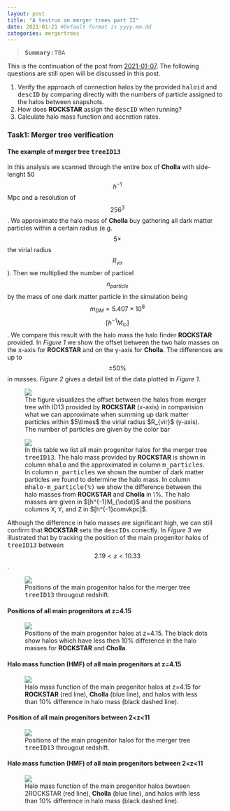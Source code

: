 ```yaml
---
layout: post
title: "A testrun on merger trees part II"
date: 2021-01-21 #Default format is yyyy.mm.dd
categories: mergertrees
---
```


<blockquote><tt><b>Summary:</b>TBA</tt></blockquote>


This is the continuation of the post from <a href="https://dstoppacher.github.io/A-testrun-on-merger-trees/">2021-01-07</a>. The following questions are still open will be discussed in this post.

<ol>
  <li>Verify the approach of connection halos by the provided <tt>haloid</tt> and <tt>descID</tt> by comparing directly with the numbers of particle assigned to the halos between snapshots.</li>

  <li>How does <b>ROCKSTAR</b> assign the <tt>descID</tt> when running?</li>

  <li>Calculate halo mass function and accretion rates.</li>
</ol> 
 
### Task1: Merger tree verification
 
 
#### The example of merger tree <tt>treeID13</tt>
 
In this analysis we scanned through the entire box of <b>Cholla</b> with side-lenght 50$$h^{-1}$$Mpc and a resolution of $$256^3$$. We approximate the halo mass of <b>Cholla</b> buy gathering all dark matter particles within a certain radius (e.g. $$5\times$$ the virial radius $$R_{vir}$$). Then we multiplied the number of particel $$n_{particle}$$ by the mass of one dark matter particle in the simulation being $$m_{DM}=5.407\times 10^8$$ $$[h^{-1}M_{\odot}]$$. We compare this result with the halo mass the halo finder <b>ROCKSTAR</b> provided. In <i>Figure 1</i> we show the offset between the two halo masses on the x-axis for <b>ROCKSTAR</b> and on the y-axis for <b>Cholla</b>. The differences are up to $$\pm50\%$$ in masses. <i>Figure 2</i> gives a detail list of the data plotted in <i>Figure 1</i>.
 
<figure>
  <img src="{{ site.baseurl }}/plots/2021-01-21_mhalo_offset.png">
  <figcaption>The figure visualizes the offset between the halos from merger tree with ID13 provided by <b>ROCKSTAR</b> (x-axis) in comparision what we can approximate when summing up dark matter particles within $5\times$ the virial radius $R_{vir}$ (y-axis). The number of particles are given by the color bar
  </figcaption>
</figure>

<figure>
  <img src="{{ site.baseurl }}/plots/2021-01-21_Table_treeID13.png">
  <figcaption>In this table we list all main progenitor halos for the merger tree <tt>treeID13</tt>. The halo mass provided by <b>ROCKSTAR</b> is shown in column <tt>mhalo</tt> and the approximated in column <tt>m_particles</tt>. In column <tt>n_particles</tt> we shown the number of dark matter particles we found to determine the halo mass. In column <tt>mhalo-m_particle(%)</tt> we show the difference between the halo masses from <b>ROCKSTAR</b> and <b>Cholla</b> in \%. The halo masses are given in $[h^{-1}M_{\odot}$ and the positions columns <tt>X</tt>, <tt>Y</tt>, and <tt>Z</tt> in $[h^{-1}comvkpc]$.
  </figcaption>
</figure>

Although the difference in halo masses are significant high, we can still confirm that <b>ROCKSTAR</b> sets the <tt>descIDs</tt> correctly. In <i>Figure 3</i> we illustrated that by tracking the position of the main progenitor halos of <tt>treeID13</tt> between $$2.19<z<10.33$$.

<figure>
  <img src="{{ site.baseurl }}/plots/2021-01-21_treeID13_2.19_z_11.51.png">
  <figcaption>Positions of the main progenitor halos for the merger tree <tt>treeID13</tt> througout redshift.
  </figcaption>
</figure>

#### Positions of all main progenitors at z=4.15
 
  <figure>
  <img src="{{ site.baseurl }}/plots/2021-01-21_all_main_prog_4.15.png">
  <figcaption>Positions of the main progenitor halos at z=4.15. The black dots show halos which have less then 10% difference in the halo masses for <b>ROCKSTAR</b> and <b>Cholla</b>.
  </figcaption>
</figure>


#### Halo mass function (HMF) of all main progenitors at z=4.15
  <figure>
  <img src="{{ site.baseurl }}/plots/2021-01-21_HMF.png">
  <figcaption>Halo mass function of the main progenitor halos at z=4.15 for <b>ROCKSTAR</b> (red line), <b>Cholla</b> (blue line), and halos with less than 10% difference in halo mass (black dashed line).
  </figcaption>
</figure>
 
#### Position of all main progenitors between 2<z<11

<figure>
  <img src="{{ site.baseurl }}/plots/2021-01-21_all_main_prog_2.19_z_11.51.png">
  <figcaption>Positions of the main progenitor halos for the merger tree <tt>treeID13</tt> througout redshift.
  </figcaption>
</figure>

#### Halo mass function (HMF) of all main progenitors between 2<z<11
 
<figure>
  <img src="{{ site.baseurl }}/plots/2021-01-21_HMF_4.15.png">
  <figcaption>Halo mass function of the main progenitor halos bewteen 2<z<11 for <b>ROCKSTAR</b> (red line), <b>Cholla</b> (blue line), and halos with less than 10% difference in halo mass (black dashed line).
  </figcaption>
</figure>





 
 
